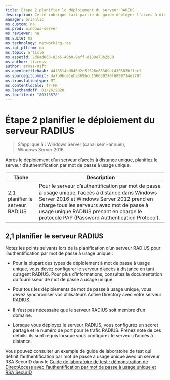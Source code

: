 ```yaml
---
title: Étape 2 planifier le déploiement du serveur RADIUS
description: Cette rubrique fait partie du guide déployer l’accès à distance avec l’authentification par mot de passe à usage unique dans Windows Server 2016.
manager: brianlic
ms.custom: na
ms.prod: windows-server
ms.reviewer: na
ms.suite: na
ms.technology: networking-ras
ms.tgt_pltfrm: na
ms.topic: article
ms.assetid: 2d6ad863-02a5-49b0-9aff-d189e78b2b80
ms.author: lizross
author: eross-msft
ms.openlocfilehash: 44f8514bd046d2c5f526e85309af430383bf1ec1
ms.sourcegitcommit: da7b9bce1eba369bcd156639276f6899714e279f
ms.translationtype: MT
ms.contentlocale: fr-FR
ms.lasthandoff: 03/26/2020
ms.locfileid: "80313578"
---
```

# <a name="step-2-plan-the-radius-server-deployment"></a>Étape 2 planifier le déploiement du serveur RADIUS

>S’applique à : Windows Server (canal semi-annuel), Windows Server 2016

Après le déploiement d’un serveur d’accès à distance unique, planifiez le serveur d’authentification par mot de passe à usage unique.  
  
|Tâche|Description|  
|----|--------|  
|2,1 planifier le serveur RADIUS|Pour le serveur d’authentification par mot de passe à usage unique, l’accès à distance dans Windows Server 2016 et Windows Server 2012 prend en charge tous les serveurs avec mot de passe à usage unique RADIUS prenant en charge le protocole PAP (Password Authentication Protocol).|  
  
## <a name="21-plan-the-radius-server"></a><a name="BKMK_1.1"></a>2,1 planifier le serveur RADIUS  
Notez les points suivants lors de la planification d’un serveur RADIUS pour l’authentification par mot de passe à usage unique :  
  
-   Pour la plupart des types de déploiement à mot de passe à usage unique, vous devez configurer le serveur d’accès à distance en tant qu’agent RADIUS. Pour plus d’informations, consultez la documentation du fournisseur de mot de passe à usage unique.  
  
-   Pour tous les déploiements de mot de passe à usage unique, vous devez synchroniser vos utilisateurs Active Directory avec votre serveur RADIUS.  
  
-   Il n’est pas nécessaire que le serveur RADIUS soit membre d’un domaine.  
  
-   Lorsque vous déployez le serveur RADIUS, vous configurez un secret partagé et le numéro de port pour le trafic RADIUS. Prenez note de ces détails. ils sont requis lorsque vous configurez le serveur d’accès à distance.  
  
Vous pouvez consulter un exemple de guide de laboratoire de test qui définit l’authentification par mot de passe à usage unique avec un serveur RSA SecurID dans le [Guide de laboratoire de test : démonstration de DirectAccess avec l’authentification par mot de passe à usage unique et RSA SecurID](https://technet.microsoft.com/windows-server-docs/networking/remote-access/directaccess/tlg-otp-securid/test-lab-guide-demonstrate-directaccess-with-otp-authentication-and-rsa-securid)  
  
  
  


